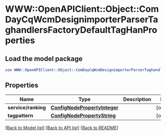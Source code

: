 # WWW::OpenAPIClient::Object::ComDayCqWcmDesignimporterParserTaghandlersFactoryDefaultTagHanProperties

## Load the model package
```perl
use WWW::OpenAPIClient::Object::ComDayCqWcmDesignimporterParserTaghandlersFactoryDefaultTagHanProperties;
```

## Properties
Name | Type | Description | Notes
------------ | ------------- | ------------- | -------------
**service/ranking** | [**ConfigNodePropertyInteger**](ConfigNodePropertyInteger.md) |  | [optional] 
**tagpattern** | [**ConfigNodePropertyString**](ConfigNodePropertyString.md) |  | [optional] 

[[Back to Model list]](../README.md#documentation-for-models) [[Back to API list]](../README.md#documentation-for-api-endpoints) [[Back to README]](../README.md)


